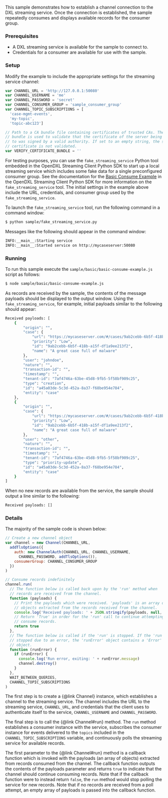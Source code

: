 This sample demonstrates how to establish a channel connection to the DXL
streaming service. Once the connection is established, the sample
repeatedly consumes and displays available records for the consumer group.

### Prerequisites

* A DXL streaming service is available for the sample to connect to.
* Credentials for a consumer are available for use with the sample.

### Setup

Modify the example to include the appropriate settings for the streaming
service channel:

```js
var CHANNEL_URL = 'http://127.0.0.1:50080'
var CHANNEL_USERNAME = 'me'
var CHANNEL_PASSWORD = 'secret'
var CHANNEL_CONSUMER_GROUP = 'sample_consumer_group'
var CHANNEL_TOPIC_SUBSCRIPTIONS = [
  'case-mgmt-events',
  'my-topic',
  'topic-abc123']

// Path to a CA bundle file containing certificates of trusted CAs. The CA
// bundle is used to validate that the certificate of the server being connected
// to was signed by a valid authority. If set to an empty string, the server
// certificate is not validated.
var VERIFY_CERTIFICATE_BUNDLE = ''
```

For testing purposes, you can use the `fake_streaming_service` Python tool
embedded in the OpenDXL Streaming Client Python SDK to start up a local
streaming service which includes some fake data for a single preconfigured
consumer group. See the documentation for the
[Basic Consume Example](https://opendxl.github.io/opendxl-streaming-client-python/pydoc/basicconsumeexample.html#setup)
in the OpenDXL Streaming Client Python SDK for more information on the
`fake_streaming_service` tool. The initial settings in the example above include
the URL, credentials, and consumer group used by the `fake_streaming_service`.

To launch the `fake_streaming_service` tool, run the following command in
a command window:

```sh
$ python sample/fake_streaming_service.py
```

Messages like the following should appear in the command window:

```sh
INFO:__main__:Starting service
INFO:__main__:Started service on http://mycaseserver:50080
```

### Running

To run this sample execute the `sample/basic/basic-consume-example.js` script
as follows:

```sh
$ node sample/basic/basic-consume-example.js
```

As records are received by the sample, the contents of the message payloads
should be displayed to the output window. Using the `fake_streaming_service`,
for example, initial payloads similar to the following should appear:

```sh
Received payloads: [
    {
        "origin": "",
        "case": {
            "url": "https://mycaseserver.com/#/cases/9ab2cebb-6b5f-418b-a15f-df1a9ee213f2",
            "priority": "Low",
            "id": "9ab2cebb-6b5f-418b-a15f-df1a9ee213f2",
            "name": "A great case full of malware"
        },
        "user": "johndoe",
        "nature": "",
        "transaction-id": "",
        "timestamp": "",
        "tenant-id": "7af4746a-63be-45d8-9fb5-5f58bf909c25",
        "type": "creation",
        "id": "a45a03de-5c3d-452a-8a37-f68be954e784",
        "entity": "case"
    },
    {
        "origin": "",
        "case": {
            "url": "https://mycaseserver.com/#/cases/9ab2cebb-6b5f-418b-a15f-df1a9ee213f2",
            "priority": "Low",
            "id": "9ab2cebb-6b5f-418b-a15f-df1a9ee213f2",
            "name": "A great case full of malware"
        },
        "user": "other",
        "nature": "",
        "transaction-id": "",
        "timestamp": "",
        "tenant-id": "7af4746a-63be-45d8-9fb5-5f58bf909c25",
        "type": "priority-update",
        "id": "a45a03de-5c3d-452a-8a37-f68be954e784",
        "entity": "case"
    }
]
```

When no new records are available from the service, the sample should output
a line similar to the following:

```sh
Received payloads: []
```

### Details

The majority of the sample code is shown below:

```js
// Create a new channel object
var channel = new Channel(CHANNEL_URL,
  addTlsOptions({
    auth: new ChannelAuth(CHANNEL_URL, CHANNEL_USERNAME,
      CHANNEL_PASSWORD, addTlsOptions()),
    consumerGroup: CHANNEL_CONSUMER_GROUP
  })
)

// Consume records indefinitely
channel.run(
  // The function below is called back upon by the 'run' method when
  // records are received from the channel.
  function (payloads) {
    // Print the payloads which were received. 'payloads' is an array of
    // objects extracted from the records received from the channel.
    console.log('Received payloads: ' + JSON.stringify(payloads, null, 4))
    // Return 'True' in order for the 'run' call to continue attempting to
    // consume records.
    return true
  },
  // The function below is called if the 'run' is stopped. If the 'run' is
  // stopped due to an error, the 'runError' object contains a 'Error' type
  // object.
  function (runError) {
    if (runError) {
      console.log('Run error, exiting: ' + runError.message)
      channel.destroy()
    }
  },
  WAIT_BETWEEN_QUERIES,
  CHANNEL_TOPIC_SUBSCRIPTIONS
)
```

The first step is to create a {@link Channel}
instance, which establishes a channel to the streaming service. The channel
includes the URL to the streaming service, `CHANNEL_URL`, and credentials
that the client uses to authenticate itself to the service, `CHANNEL_USERNAME`
and `CHANNEL_PASSWORD`.

The final step is to call the {@link Channel#run}
method. The `run` method establishes a consumer instance with the service,
subscribes the consumer instance for events delivered to the `topics`
included in the `CHANNEL_TOPIC_SUBSCRIPTIONS` variable, and continuously
polls the streaming service for available records.

The first parameter to the {@link Channel#run} method is a callback function
which is invoked with the payloads (an array of objects) extracted from records
consumed from the channel. The callback function outputs the contents of the
payloads parameter and returns `true` to indicate that the channel should
continue consuming records. Note that if the callback function were to instead
return `false`, the `run` method would stop polling the service for new records.
Note that if no records are received from a poll attempt, an empty array of
payloads is passed into the callback function.
